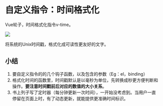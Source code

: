 # 自定义指令：时间格式化

Vue轮子，时间格式化指令v-time。

![](https://ws1.sinaimg.cn/large/82d73c4bgy1foy9ynjduaj204x040q2z.jpg)

将系统的Unix时间戳，格式化成可读性更友好的文字。

## 小结
1. 要自定义指令的的几个钩子函数，以及包含的参数（Eg：el，binding）
2. 格式化时间的函数里，时间戳默认是以毫秒为单位，先转换成秒更方便判断和操作。**要注意时间戳前后对应的数值的大小关系**。
3. 书上列子写了定时器（每分钟更新一次时间），一开始没考虑到。当用户一直停留在页面上时，有了动态更新，就能提供更准确时间标识。